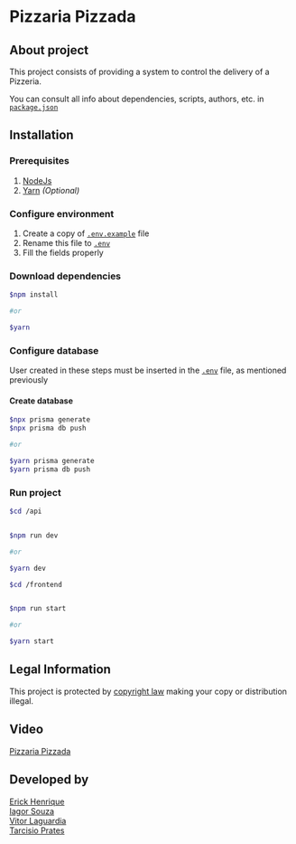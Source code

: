 # Pizzaria Pizzada

## About project

This project consists of providing a system to control the delivery of a Pizzeria.

You can consult all info about dependencies, scripts, authors, etc. in [`package.json`](package.json)

## Installation

### Prerequisites

1. [NodeJs](https://nodejs.org/)
2. [Yarn](https://classic.yarnpkg.com/en/) *(Optional)*

### Configure environment

1. Create a copy of [`.env.example`](.env.example) file
2. Rename this file to [`.env`](.env)
3. Fill the fields properly

### Download dependencies

```bash
$npm install

#or

$yarn
```

### Configure database

User created in these steps must be inserted in the [`.env`](.env) file, as mentioned previously

#### Create database

```bash
$npx prisma generate
$npx prisma db push

#or

$yarn prisma generate
$yarn prisma db push
```

### Run project

```bash
$cd /api


$npm run dev

#or

$yarn dev
```

```bash
$cd /frontend


$npm run start

#or

$yarn start
```

## Legal Information

This project is protected by [copyright law](https://en.wikipedia.org/wiki/Copyright) making your copy or distribution illegal.

## Video
[Pizzaria Pizzada](https://youtu.be/WRI7TFMip2E)

## Developed by 
[Erick Henrique](https://github.com/ErickHDdS) <br />
[Iagor Souza](https://github.com/IagorSs) <br />
[Vitor Laguardia](https://github.com/vitor-laguardia) <br />
[Tarcisio Prates](https://github.com/t4rcisio) <br />
